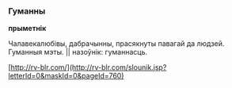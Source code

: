 ### Гуманны
**прыметнік**

Чалавекалюбівы, дабрачынны, прасякнуты павагай да людзей. Гуманныя мэты. || назоўнік: гуманнасць.

<a rel="author">[http://rv-blr.com/](http://rv-blr.com/slounik.jsp?letterId=0&maskId=0&pageId=760)</a>
